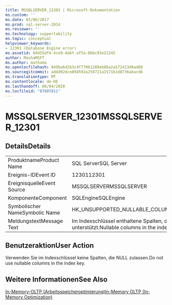 ```yaml
---
title: MSSQLSERVER_12301 | Microsoft-Dokumentation
ms.custom: ''
ms.date: 03/06/2017
ms.prod: sql-server-2014
ms.reviewer: ''
ms.technology: supportability
ms.topic: conceptual
helpviewer_keywords:
- 12301 (Database Engine error)
ms.assetid: 69455df4-4ce9-4a6f-af5a-8bbc93e21245
author: MashaMSFT
ms.author: mathoma
ms.openlocfilehash: 849ba6d2b3c4f77061289eb86a2a572413d8ad88
ms.sourcegitcommit: ad4d92dce894592a259721a1571b1d8736abacdb
ms.translationtype: MT
ms.contentlocale: de-DE
ms.lasthandoff: 08/04/2020
ms.locfileid: "87607811"
---
```

# <a name="mssqlserver_12301"></a><span data-ttu-id="78eb0-102">MSSQLSERVER_12301</span><span class="sxs-lookup"><span data-stu-id="78eb0-102">MSSQLSERVER_12301</span></span>
    
## <a name="details"></a><span data-ttu-id="78eb0-103">Details</span><span class="sxs-lookup"><span data-stu-id="78eb0-103">Details</span></span>  
  
|||  
|-|-|  
|<span data-ttu-id="78eb0-104">Produktname</span><span class="sxs-lookup"><span data-stu-id="78eb0-104">Product Name</span></span>|<span data-ttu-id="78eb0-105">SQL Server</span><span class="sxs-lookup"><span data-stu-id="78eb0-105">SQL Server</span></span>|  
|<span data-ttu-id="78eb0-106">Ereignis-ID</span><span class="sxs-lookup"><span data-stu-id="78eb0-106">Event ID</span></span>|<span data-ttu-id="78eb0-107">12301</span><span class="sxs-lookup"><span data-stu-id="78eb0-107">12301</span></span>|  
|<span data-ttu-id="78eb0-108">Ereignisquelle</span><span class="sxs-lookup"><span data-stu-id="78eb0-108">Event Source</span></span>|<span data-ttu-id="78eb0-109">MSSQLSERVER</span><span class="sxs-lookup"><span data-stu-id="78eb0-109">MSSQLSERVER</span></span>|  
|<span data-ttu-id="78eb0-110">Komponente</span><span class="sxs-lookup"><span data-stu-id="78eb0-110">Component</span></span>|<span data-ttu-id="78eb0-111">SQLEngine</span><span class="sxs-lookup"><span data-stu-id="78eb0-111">SQLEngine</span></span>|  
|<span data-ttu-id="78eb0-112">Symbolischer Name</span><span class="sxs-lookup"><span data-stu-id="78eb0-112">Symbolic Name</span></span>|<span data-ttu-id="78eb0-113">HK_UNSUPPORTED_NULLABLE_COLUMNS</span><span class="sxs-lookup"><span data-stu-id="78eb0-113">HK_UNSUPPORTED_NULLABLE_COLUMNS</span></span>|  
|<span data-ttu-id="78eb0-114">Meldungstext</span><span class="sxs-lookup"><span data-stu-id="78eb0-114">Message Text</span></span>|<span data-ttu-id="78eb0-115">Im Indexschlüssel enthaltene Spalten, die NULL zulassen, werden bei *construct* nicht unterstützt.</span><span class="sxs-lookup"><span data-stu-id="78eb0-115">Nullable columns in the index key are not supported with '*construct*'.</span></span>|  
  
## <a name="user-action"></a><span data-ttu-id="78eb0-116">Benutzeraktion</span><span class="sxs-lookup"><span data-stu-id="78eb0-116">User Action</span></span>  
 <span data-ttu-id="78eb0-117">Verwenden Sie im Indexschlüssel keine Spalten, die NULL zulassen.</span><span class="sxs-lookup"><span data-stu-id="78eb0-117">Do not use nullable columns in the index key.</span></span>  
  
## <a name="see-also"></a><span data-ttu-id="78eb0-118">Weitere Informationen</span><span class="sxs-lookup"><span data-stu-id="78eb0-118">See Also</span></span>  
 [<span data-ttu-id="78eb0-119">In-Memory-OLTP &#40;Arbeitsspeicheroptimierung&#41;</span><span class="sxs-lookup"><span data-stu-id="78eb0-119">In-Memory OLTP &#40;In-Memory Optimization&#41;</span></span>](../in-memory-oltp/in-memory-oltp-in-memory-optimization.md)  
  
  
